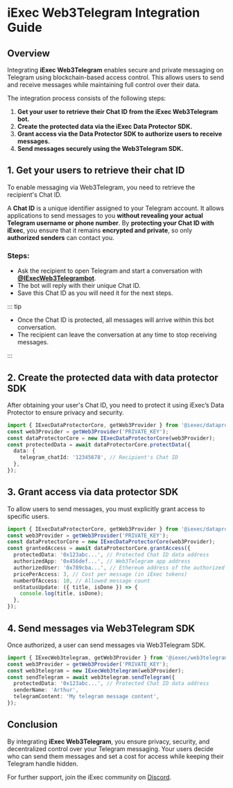 # iExec Web3Telegram Integration Guide

## Overview

Integrating **iExec Web3Telegram** enables secure and private messaging on
Telegram using blockchain-based access control. This allows users to send and
receive messages while maintaining full control over their data.

The integration process consists of the following steps:

1. **Get your user to retrieve their Chat ID from the iExec Web3Telegram bot.**
2. **Create the protected data via the iExec Data Protector SDK.**
3. **Grant access via the Data Protector SDK to authorize users to receive
   messages.**
4. **Send messages securely using the Web3Telegram SDK.**

## 1. Get your users to retrieve their chat ID

To enable messaging via Web3Telegram, you need to retrieve the recipient's Chat
ID.

A **Chat ID** is a unique identifier assigned to your Telegram account. It
allows applications to send messages to you **without revealing your actual
Telegram username or phone number**. By **protecting your Chat ID with iExec**,
you ensure that it remains **encrypted and private**, so only **authorized
senders** can contact you.

### Steps:

- Ask the recipient to open Telegram and start a conversation with
  [**@IExecWeb3Telegrambot**](https://t.me/IExecWeb3TelegramBot).
- The bot will reply with their unique Chat ID.
- Save this Chat ID as you will need it for the next steps.

::: tip

- Once the Chat ID is protected, all messages will arrive within this bot
  conversation.
- The recipient can leave the conversation at any time to stop receiving
  messages.

:::

## 2. Create the protected data with data protector SDK

After obtaining your user's Chat ID, you need to protect it using iExec’s Data
Protector to ensure privacy and security.

```ts twoslash
import { IExecDataProtectorCore, getWeb3Provider } from '@iexec/dataprotector';
const web3Provider = getWeb3Provider('PRIVATE_KEY');
const dataProtectorCore = new IExecDataProtectorCore(web3Provider);
const protectedData = await dataProtectorCore.protectData({
  data: {
    telegram_chatId: '12345678', // Recipient's Chat ID
  },
});
```

## 3. Grant access via data protector SDK

To allow users to send messages, you must explicitly grant access to specific
users.

```ts twoslash
import { IExecDataProtectorCore, getWeb3Provider } from '@iexec/dataprotector';
const web3Provider = getWeb3Provider('PRIVATE_KEY');
const dataProtectorCore = new IExecDataProtectorCore(web3Provider);
const grantedAccess = await dataProtectorCore.grantAccess({
  protectedData: '0x123abc...', // Protected Chat ID data address
  authorizedApp: '0x456def...', // Web3Telegram app address
  authorizedUser: '0x789cba...', // Ethereum address of the authorized sender
  pricePerAccess: 3, // Cost per message (in iExec tokens)
  numberOfAccess: 10, // Allowed message count
  onStatusUpdate: ({ title, isDone }) => {
    console.log(title, isDone);
  },
});
```

## 4. Send messages via Web3Telegram SDK

Once authorized, a user can send messages via Web3Telegram SDK.

```ts twoslash
import { IExecWeb3telegram, getWeb3Provider } from '@iexec/web3telegram';
const web3Provider = getWeb3Provider('PRIVATE_KEY');
const web3telegram = new IExecWeb3telegram(web3Provider);
const sendTelegram = await web3telegram.sendTelegram({
  protectedData: '0x123abc...', // Protected Chat ID data address
  senderName: 'Arthur',
  telegramContent: 'My telegram message content',
});
```

## Conclusion

By integrating **iExec Web3Telegram**, you ensure privacy, security, and
decentralized control over your Telegram messaging. Your users decide who can
send them messages and set a cost for access while keeping their Telegram handle
hidden.

For further support, join the iExec community on
[Discord](https://discord.com/invite/pbt9m98wnU).
